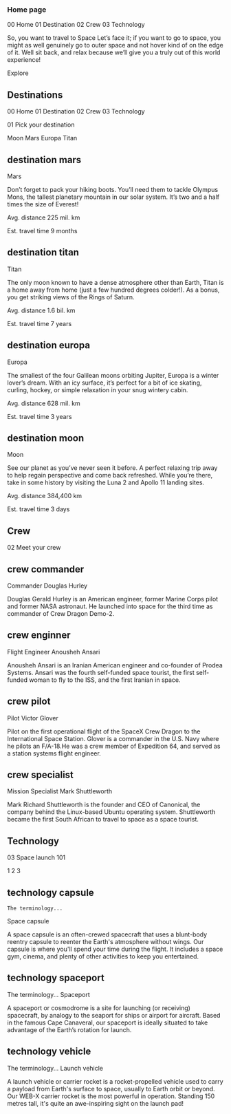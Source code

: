 ### Home page

00 Home
01 Destination
02 Crew
03 Technology

So, you want to travel to
Space
Let’s face it; if you want to go to space, you might as well genuinely go to
outer space and not hover kind of on the edge of it. Well sit back, and relax
because we’ll give you a truly out of this world experience!

Explore

## Destinations

00 Home
01 Destination
02 Crew
03 Technology

01 Pick your destination

Moon
Mars
Europa
Titan

## destination mars

Mars

Don’t forget to pack your hiking boots. You’ll need them to tackle Olympus Mons,
the tallest planetary mountain in our solar system. It’s two and a half times
the size of Everest!

Avg. distance
225 mil. km

Est. travel time
9 months

## destination titan

Titan

The only moon known to have a dense atmosphere other than Earth, Titan
is a home away from home (just a few hundred degrees colder!). As a
bonus, you get striking views of the Rings of Saturn.

Avg. distance
1.6 bil. km

Est. travel time
7 years

## destination europa

Europa

The smallest of the four Galilean moons orbiting Jupiter, Europa is a
winter lover’s dream. With an icy surface, it’s perfect for a bit of
ice skating, curling, hockey, or simple relaxation in your snug
wintery cabin.

Avg. distance
628 mil. km

Est. travel time
3 years

## destination moon

Moon

See our planet as you’ve never seen it before. A perfect relaxing trip away to help
regain perspective and come back refreshed. While you’re there, take in some history
by visiting the Luna 2 and Apollo 11 landing sites.

Avg. distance
384,400 km

Est. travel time
3 days

## Crew

02 Meet your crew

## crew commander

Commander
Douglas Hurley

Douglas Gerald Hurley is an American engineer, former Marine Corps pilot
and former NASA astronaut. He launched into space for the third time as
commander of Crew Dragon Demo-2.

## crew enginner

Flight Engineer
Anousheh Ansari

Anousheh Ansari is an Iranian American engineer and co-founder of Prodea Systems.
Ansari was the fourth self-funded space tourist, the first self-funded woman to
fly to the ISS, and the first Iranian in space.

## crew pilot

Pilot
Victor Glover

Pilot on the first operational flight of the SpaceX Crew Dragon to the
International Space Station. Glover is a commander in the U.S. Navy where
he pilots an F/A-18.He was a crew member of Expedition 64, and served as a
station systems flight engineer.

## crew specialist

Mission Specialist
Mark Shuttleworth

Mark Richard Shuttleworth is the founder and CEO of Canonical, the company behind
the Linux-based Ubuntu operating system. Shuttleworth became the first South
African to travel to space as a space tourist.

## Technology

03 Space launch 101

1
2
3

## technology capsule

    The terminology...

Space capsule

A space capsule is an often-crewed spacecraft that uses a blunt-body reentry
capsule to reenter the Earth's atmosphere without wings. Our capsule is where
you'll spend your time during the flight. It includes a space gym, cinema,
and plenty of other activities to keep you entertained.

## technology spaceport

The terminology...
Spaceport

A spaceport or cosmodrome is a site for launching (or receiving) spacecraft,
by analogy to the seaport for ships or airport for aircraft. Based in the
famous Cape Canaveral, our spaceport is ideally situated to take advantage
of the Earth’s rotation for launch.

## technology vehicle

The terminology...
Launch vehicle

A launch vehicle or carrier rocket is a rocket-propelled vehicle used to carry a
payload from Earth's surface to space, usually to Earth orbit or beyond. Our
WEB-X carrier rocket is the most powerful in operation. Standing 150 metres tall,
it's quite an awe-inspiring sight on the launch pad!
